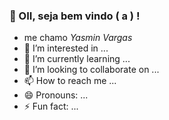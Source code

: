 ### 👋 OII, seja bem vindo ( a ) !

- me chamo _Yasmin Vargas_
- 👀 I’m interested in ...
- 🌱 I’m currently learning ...
- 💞️ I’m looking to collaborate on ...
- 📫 How to reach me ...
- 😄 Pronouns: ...
- ⚡ Fun fact: ...

<!---
Mi1vl/Mi1vl is a ✨ special ✨ repository because its `README.md` (this file) appears on your GitHub profile.
You can click the Preview link to take a look at your changes.
--->
